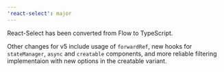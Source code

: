 ```yaml
---
'react-select': major
---
```


React-Select has been converted from Flow to TypeScript.

Other changes for v5 include usage of `forwardRef`, new hooks for `stateManager`, `async` and `creatable` components, and more reliable filtering implementaion with new options in the creatable variant.

